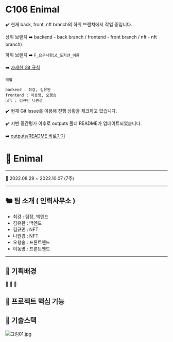 # C106 Enimal

:heavy_check_mark: 현재 back, front, nft branch의 하위 브랜치에서 작업 중입니다.

상위 브랜치 :arrow_right: backend - back branch / frontend - front branch / nft - nft branch)

하위 브랜치 :arrow_right: `F_요구사항id_포지션_이름`

:arrow_right: [자세한 Git 규칙](https://www.notion.so/Git-daa26a36a7dd429ca056e9869a5b8dff)

```
역할

backend : 최강, 김유완
frontend : 이동명, 오행송
nft : 김규민 나원경
```



:heavy_check_mark: 현재 Git Issue를 이용해 진행 상황을 체크하고 있습니다.



:heavy_check_mark: 저번 중간평가 이후로 outputs 폴더 README가 업데이트되었습니다.

:arrow_right: [outputs/README 바로가기](outputs/README.md)


# 🐬 Enimal

---

<aside>
📢 2022.08.29 ~ 2022.10.07 (7주)

</aside>

---

## 🐿️ 팀 소개 ( 인력사무소 )

- 최강 : 팀장, 백엔드
- 김유완 : 백엔드
- 김규민 : NFT
- 나원경 : NFT
- 오행송 : 프론트엔드
- 이동명 : 프론트엔드

---

## 🐣 기획배경

🦊 🐘  🦢

## 🐑 프로젝트 핵심 기능

## 🐇 기술스택

![그림01.jpg](%F0%9F%90%AC%20Enimal%20701c36a00452487691be8e659fe71c85/%25EA%25B7%25B8%25EB%25A6%25BC01.jpg)
